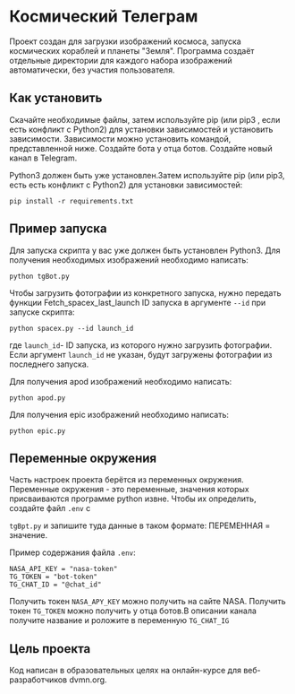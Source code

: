 # Космический Телеграм
Проект создан для загрузки изображений космоса, запуска космических кораблей и планеты "Земля".
Программа создаёт отдельные директории для каждого набора изображений автоматически, без участия пользователя.


## Как установить
Скачайте необходимые файлы, затем используйте рiр (или рiр3 ‚ если есть конфликт с Python2) для установки
зависимостей и установить зависимости. Зависимости можно установить командой, представленной ниже.
Создайте бота у отца ботов. Создайте новый канал в Telegram.

Python3 должен быть уже установлен.Затем используйте pip (или pip3, есть есть конфликт с Python2) для установки зависимостей:
```
pip install -r requirements.txt
```
## Пример запуска 
Для запуска скрипта у вас уже должен быть установлен Python3.
Для получения необходимых изображений необходимо написать:
```
python tgBot.py
```
Чтобы загрузить фотографии из конкретного запуска, нужно передать функции Fetch_spacex_last_launch ID
запуска в аргументе `--id` при запуске скрипта:
```
python spacex.py --id launch_id
```
где `launch_id`- ID запуска, из которого нужно загрузить фотографии. Если аргумент `launch_id` не указан, будут
загружены фотографии из последнего запуска.

Для получения apod изображений необходимо написать:
```
python apod.py 
```
Для получения epic изображений необходимо написать:
```
python epic.py 
```
## Переменные окружения

Часть настроек проекта берётся из переменных окружения. Переменные окружения - это переменные,
значения которых присваиваются программе python извне. Чтобы их определить, создайте файл `.env` с

`tgBpt.py` и запишите туда данные в таком формате: ПЕРЕМЕННАЯ = значение.

Пример содержания файла `.env`:
```
NASA_API_KEY = "nasa-token"
TG_TOKEN = "bot-token"
TG_CHAT_ID = "@chat_id"
```
Получить токен `NASA_APY_KEY` можно получить на сайте NASA. Получить токен `TG_TOKEN` можно получить у отца ботов.В описании канала получите название и роложите в переменную `TG_CHAT_IG`

## Цель проекта
Код написан в образовательных целях на онлайн-курсе для веб-разработчиков dvmn.org.
